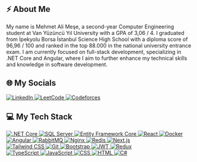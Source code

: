 ## ⚡ About Me
My name is Mehmet Ali Meşe, a second-year Computer Engineering student at Van Yüzüncü Yıl University with a GPA of 3,06 / 4. I graduated from İpekyolu Borsa İstanbul Science High School with a diploma score of 96,96 / 100 and ranked in the top 88.000 in the national university entrance exam. I am currently focused on full-stack development, specializing in .NET Core and Angular, where I aim to further enhance my technical skills and knowledge in software development.
## 🌐 My Socials
<a href="https://www.linkedin.com/in/mehmet-ali-meşe-5a6851293" target="_blank">
  <img src="https://img.shields.io/badge/LinkedIn-0077B5?style=for-the-badge&logo=linkedin&logoColor=white" alt="LinkedIn"/>
</a>

<a href="https://leetcode.com/u/mehalimes/" target="_blank">
  <img src="https://img.shields.io/badge/LeetCode-FE7A16?style=for-the-badge&logo=leetcode&logoColor=white" alt="LeetCode"/>
</a>


<a href="https://codeforces.com/profile/mehalimes" target="_blank">
  <img src="https://img.shields.io/badge/Codeforces-1F6B9B?style=for-the-badge&logo=codeforces&logoColor=white" alt="Codeforces"/>
</a>


## 💻 My Tech Stack
<a href="https://dotnet.microsoft.com/en-us/apps/aspnet" target="_blank">
  <img src="https://img.shields.io/badge/.NET%20Core-512BD4?style=for-the-badge&logo=.net&logoColor=white" alt=".NET Core"/>
</a>


<a href="https://www.microsoft.com/en-us/sql-server" target="_blank">
  <img src="https://img.shields.io/badge/SQL%20Server-CC2927?style=for-the-badge&logo=microsoft-sql-server&logoColor=white" alt="SQL Server"/>
</a>

<a href="https://learn.microsoft.com/en-us/ef/core/" target="_blank">
  <img src="https://img.shields.io/badge/Entity%20Framework%20Core-512BD4?style=for-the-badge&logo=dotnet&logoColor=white" alt="Entity Framework Core"/>
</a>

<a href="https://reactjs.org/" target="_blank">
  <img src="https://img.shields.io/badge/React-20232A?style=for-the-badge&logo=react&logoColor=61DAFB" alt="React"/>
</a>

<a href="https://www.docker.com/" target="_blank">
  <img src="https://img.shields.io/badge/Docker-2496ED?style=for-the-badge&logo=docker&logoColor=white" alt="Docker"/>
</a>
<br/>

<a href="https://angular.io/" target="_blank">
  <img src="https://img.shields.io/badge/Angular-DD0031?style=for-the-badge&logo=angular&logoColor=white" alt="Angular"/>
</a>

<a href="https://www.rabbitmq.com/" target="_blank">
  <img src="https://img.shields.io/badge/RabbitMQ-61D4B3?style=for-the-badge&logo=rabbitmq&logoColor=white" alt="RabbitMQ"/>
</a>
<a href="https://www.nginx.com/" target="_blank">
  <img src="https://img.shields.io/badge/Nginx-009639?style=for-the-badge&logo=nginx&logoColor=white" alt="Nginx"/>
</a>
<a href="https://redis.io/" target="_blank">
  <img src="https://img.shields.io/badge/Redis-D9321C?style=for-the-badge&logo=redis&logoColor=white" alt="Redis"/>
</a>
<a href="https://nextjs.org/" target="_blank">
  <img src="https://img.shields.io/badge/Next.js-000000?style=for-the-badge&logo=nextdotjs&logoColor=white" alt="Next.js"/>
</a>
<br/>
<a href="https://tailwindcss.com/" target="_blank">
  <img src="https://img.shields.io/badge/Tailwind%20CSS-06B6D4?style=for-the-badge&logo=tailwindcss&logoColor=white" alt="Tailwind CSS"/>
</a>
<a href="https://git-scm.com/" target="_blank">
  <img src="https://img.shields.io/badge/Git-F05032?style=for-the-badge&logo=git&logoColor=white" alt="Git"/>
</a>
<a href="https://getbootstrap.com/" target="_blank">
  <img src="https://img.shields.io/badge/Bootstrap-7952B3?style=for-the-badge&logo=bootstrap&logoColor=white" alt="Bootstrap"/>
</a>
<a href="https://jwt.io/" target="_blank">
  <img src="https://img.shields.io/badge/JSON%20Web%20Token-000000?style=for-the-badge&logo=json-web-token&logoColor=white" alt="JWT"/>
</a>
<a href="https://redux.js.org/" target="_blank">
  <img src="https://img.shields.io/badge/Redux-764ABC?style=for-the-badge&logo=redux&logoColor=white" alt="Redux"/>
</a>
<br/>
<a href="https://www.typescriptlang.org/" target="_blank">
  <img src="https://img.shields.io/badge/TypeScript-007ACC?style=for-the-badge&logo=typescript&logoColor=white" alt="TypeScript"/>
</a>
<a href="https://developer.mozilla.org/en-US/docs/Web/JavaScript" target="_blank">
  <img src="https://img.shields.io/badge/JavaScript-F7DF1E?style=for-the-badge&logo=javascript&logoColor=white" alt="JavaScript"/>
</a>
<a href="https://developer.mozilla.org/en-US/docs/Web/CSS" target="_blank">
  <img src="https://img.shields.io/badge/CSS-1572B6?style=for-the-badge&logo=css3&logoColor=white" alt="CSS"/>
</a>
<a href="https://developer.mozilla.org/en-US/docs/Web/HTML" target="_blank">
  <img src="https://img.shields.io/badge/HTML-E34F26?style=for-the-badge&logo=html5&logoColor=white" alt="HTML"/>
</a>
<a href="https://learn.microsoft.com/en-us/dotnet/csharp/" target="_blank">
  <img src="https://img.shields.io/badge/C%23-239120?style=for-the-badge&logo=c-sharp&logoColor=white" alt="C#"/>
</a>











<!--
**mehalimes/mehalimes** is a ✨ _special_ ✨ repository because its `README.md` (this file) appears on your GitHub profile.

Here are some ideas to get you started:

- 🔭 I’m currently working on ...
- 🌱 I’m currently learning ...
- 👯 I’m looking to collaborate on ...
- 🤔 I’m looking for help with ...
- 💬 Ask me about ...
- 📫 How to reach me: ...
- 😄 Pronouns: ...
- ⚡ Fun fact: ...
-->
